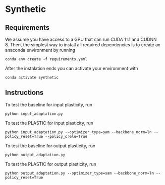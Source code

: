 # Synthetic

## Requirements

We assume you have access to a GPU that can run CUDA 11.1 and CUDNN 8. 
Then, the simplest way to install all required dependencies is to create an anaconda environment by running

```
conda env create -f requirements.yaml
```

After the instalation ends you can activate your environment with
```
conda activate synthetic
```

## Instructions

To test the baseline for input plasticity, run
```
python input_adaptation.py 
```

To test the PLASTIC for input plasticity, run
```
python input_adaptation.py --optimizer_type=sam --backbone_norm=ln --policy_reset=True --policy_crelu=True
```

To test the baseline for output plasticity, run
```
python output_adaptation.py 
```

To test the PLASTIC for output plasticity, run
```
python output_adaptation.py --optimizer_type=sam --backbone_norm=ln --policy_reset=True 
```






